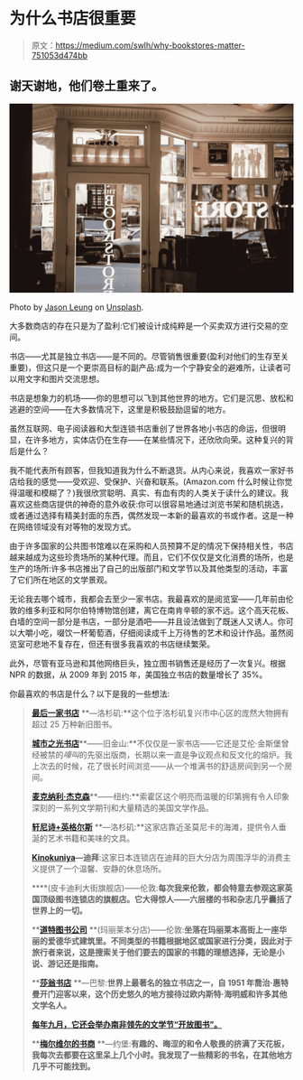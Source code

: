# 为什么书店很重要

> 原文：<https://medium.com/swlh/why-bookstores-matter-751053d474bb>

## 谢天谢地，他们卷土重来了。

![](img/ee461d50a1e59d18c5d416cbece7165d.png)

Photo by [Jason Leung](https://unsplash.com/photos/89KfKyqh6dY?utm_source=unsplash&utm_medium=referral&utm_content=creditCopyText) on [Unsplash](https://unsplash.com/search/photos/bookstore?utm_source=unsplash&utm_medium=referral&utm_content=creditCopyText).

大多数商店的存在只是为了盈利:它们被设计成纯粹是一个买卖双方进行交易的空间。

书店——尤其是独立书店——是不同的。尽管销售很重要(盈利对他们的生存至关重要)，但这只是一个更崇高目标的副产品:成为一个宁静安全的避难所，让读者可以用文字和图片交流思想。

书店是想象力的机场——你的思想可以飞到其他世界的地方。它们是沉思、放松和逃避的空间——在大多数情况下，这里是积极鼓励逗留的地方。

虽然互联网、电子阅读器和大型连锁书店重创了世界各地小书店的命运，但很明显，在许多地方，实体店仍在生存——在某些情况下，还欣欣向荣。这种复兴的背后是什么？

我不能代表所有顾客，但我知道我为什么不断退货。从内心来说，我喜欢一家好书店给我的感觉——受欢迎、受保护、兴奋和联系。(Amazon.com 什么时候让你觉得温暖和模糊了？)我很欣赏聪明、真实、有血有肉的人类关于读什么的建议。我喜欢这些商店提供的神奇的意外收获:你可以很容易地通过浏览书架和随机挑选，或者通过选择有精美封面的东西，偶然发现一本新的最喜欢的书或作者。这是一种在网络领域没有对等物的发现方式。

由于许多国家的公共图书馆难以在采购和人员预算不足的情况下保持相关性，书店越来越成为这些珍贵场所的某种代理。而且，它们不仅仅是文化消费的场所，也是生产的场所:许多书店推出了自己的出版部门和文学节以及其他类型的活动，丰富了它们所在地区的文学景观。

无论我去哪个城市，我都会去至少一家书店。我最喜欢的是阅览室——几年前由伦敦的维多利亚和阿尔伯特博物馆创建，离它在南肯辛顿的家不远。这个高天花板、白墙的空间一部分是书店，一部分是酒吧——并且设法做到了既迷人又诱人。你可以大嚼小吃，啜饮一杯葡萄酒，仔细阅读成千上万待售的艺术和设计作品。虽然阅览室可悲地不复存在，但还有很多我喜欢的书店继续繁荣。

此外，尽管有亚马逊和其他网络巨头，独立图书销售还是经历了一次复兴。根据 NPR 的数据，从 2009 年到 2015 年，美国独立书店的数量增长了 35%。

你最喜欢的书店是什么？以下是我的一些想法:

> [**最后一家书店**](http://lastbookstorela.com) **—洛杉矶:**这个位于洛杉矶复兴市中心区的庞然大物拥有超过 25 万种新旧图书。
> 
> [**城市之光书店**](http://citylights.com)**——旧金山:**不仅仅是一家书店——它还是艾伦·金斯堡曾经被禁的*嚎叫*的先驱出版商，长期以来一直是争议观点和反文化的熔炉。我上次去的时候，花了很长时间浏览——从一个堆满书的舒适房间到另一个房间。
> 
> [**麦克纳利·杰克森**](http://mcnallyjackson.com)**——纽约:**索霍区这个明亮而温暖的印第拥有令人印象深刻的一系列文学期刊和大量精选的美国文学作品。
> 
> [**轩尼诗+英格尔斯**](http://hennesseyingalls.com) **—洛杉矶:**这家店靠近圣莫尼卡的海滩，提供令人垂涎的艺术书籍和美味的文具。
> 
> [**Kinokuniya**](https://uae.kinokuniya.com)**—迪拜**:这家日本连锁店在迪拜的巨大分店为周围浮华的消费主义提供了一个温馨、安静的休息场所。
> 
> [](http://waterstones.com)****(皮卡迪利大街旗舰店)——伦敦:**每次我来伦敦，都会特意去参观这家英国顶级图书连锁店的旗舰店。它大得惊人——六层楼的书和杂志几乎囊括了世界上的一切。**
> 
> **[**道特图书公司**](http://dauntbooks.co.uk) **(玛丽莱本分店)——伦敦:**坐落在玛丽莱本高街上一座华丽的爱德华式建筑里。不同类型的书籍根据地区或国家进行分类，因此对于旅行者来说，这是搜索关于他们要去的国家的书籍的理想选择，无论是小说、游记还是指南。**
> 
> **[**莎翁书店**](http://shakespeareandcompany.com) **—巴黎:**世界上最著名的独立书店之一，自 1951 年喬治·惠特曼开门迎客以来，这个历史悠久的地方接待过欧内斯特·海明威和许多其他文学名人。**
> 
> **[每年九月，它还会举办南非领先的文学节“开放图书”。](http://booklounge.co.za)**
> 
> **[**梅尔维尔的书商**](http://bookdealers.co.za) **—约堡:**有趣的、晦涩的和令人敬畏的挤满了天花板，我每次去都要在这里呆上几个小时。我发现了一些精彩的书名，在其他地方几乎不可能找到。**